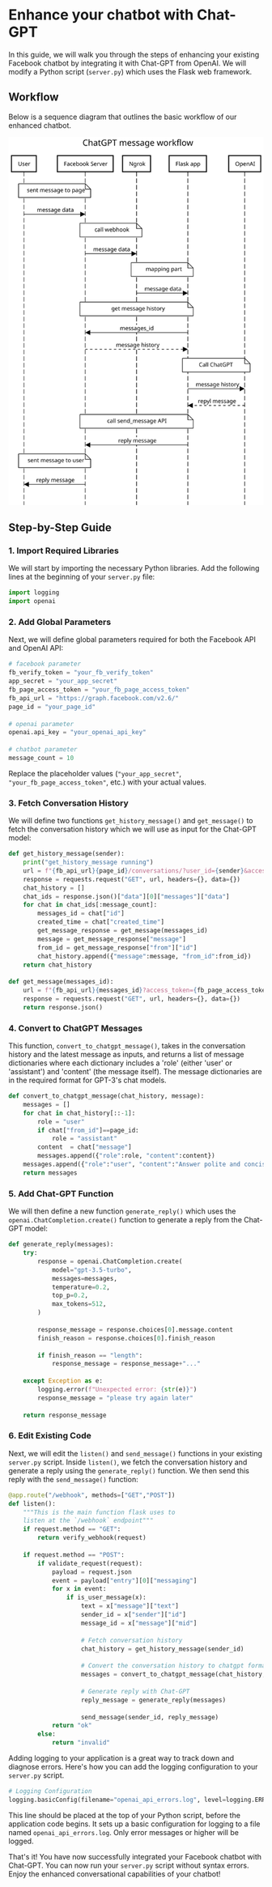 # Enhance your chatbot with Chat-GPT

In this guide, we will walk you through the steps of enhancing your existing Facebook chatbot by integrating it with Chat-GPT from OpenAI. We will modify a Python script (`server.py`) which uses the Flask web framework. 

## Workflow

Below is a sequence diagram that outlines the basic workflow of our enhanced chatbot.

![sequence diagram](chatgpt_enhance.svg)

## Step-by-Step Guide

### 1. Import Required Libraries

We will start by importing the necessary Python libraries. Add the following lines at the beginning of your `server.py` file:

```python
import logging
import openai
```

### 2. Add Global Parameters

Next, we will define global parameters required for both the Facebook API and OpenAI API:

```python
# facebook parameter
fb_verify_token = "your_fb_verify_token"
app_secret = "your_app_secret"
fb_page_access_token = "your_fb_page_access_token"
fb_api_url = "https://graph.facebook.com/v2.6/"
page_id = "your_page_id"

# openai parameter
openai.api_key = "your_openai_api_key"

# chatbot parameter
message_count = 10
```

Replace the placeholder values (`"your_app_secret"`, `"your_fb_page_access_token"`, etc.) with your actual values.

### 3. Fetch Conversation History

We will define two functions `get_history_message()` and `get_message()` to fetch the conversation history which we will use as input for the Chat-GPT model:

```python
def get_history_message(sender):
    print("get_history_message running")
    url = f"{fb_api_url}{page_id}/conversations/?user_id={sender}&access_token={fb_page_access_token}&fields=messages"
    response = requests.request("GET", url, headers={}, data={})
    chat_history = []
    chat_ids = response.json()["data"][0]["messages"]["data"]
    for chat in chat_ids[:message_count]:
        messages_id = chat["id"]
        created_time = chat["created_time"]
        get_message_response = get_message(messages_id)
        message = get_message_response["message"]
        from_id = get_message_response["from"]["id"]
        chat_history.append({"message":message, "from_id":from_id})
    return chat_history

def get_message(messages_id):
    url = f"{fb_api_url}{messages_id}?access_token={fb_page_access_token}&fields=from,message"
    response = requests.request("GET", url, headers={}, data={})
    return response.json()
```

### 4. Convert to ChatGPT Messages

This function, `convert_to_chatgpt_message()`, takes in the conversation history and the latest message as inputs, and returns a list of message dictionaries where each dictionary includes a 'role' (either 'user' or 'assistant') and 'content' (the message itself). The message dictionaries are in the required format for GPT-3's chat models.

```python
def convert_to_chatgpt_message(chat_history, message):
    messages = []
    for chat in chat_history[::-1]:
        role = "user"
        if chat["from_id"]==page_id:
            role = "assistant"
        content  = chat["message"]
        messages.append({"role":role, "content":content})
    messages.append({"role":"user", "content":"Answer polite and concisely in a single sentence : "+ message})
    return messages
```

### 5. Add Chat-GPT Function

We will then define a new function `generate_reply()` which uses the `openai.ChatCompletion.create()` function to generate a reply from the Chat-GPT model:

```python
def generate_reply(messages):
    try:
        response = openai.ChatCompletion.create(
            model="gpt-3.5-turbo",
            messages=messages,
            temperature=0.2,
            top_p=0.2,
            max_tokens=512,
        )
        
        response_message = response.choices[0].message.content
        finish_reason = response.choices[0].finish_reason

        if finish_reason == "length":
            response_message = response_message+"..."

    except Exception as e:
        logging.error(f"Unexpected error: {str(e)}")
        response_message = "please try again later"

    return response_message 
```


### 6. Edit Existing Code

Next, we will edit the `listen()` and `send_message()` functions in your existing `server.py` script. Inside `listen()`, we fetch the conversation history and generate a reply using the `generate_reply()` function. We then send this reply with the `send_message()` function:

```python
@app.route("/webhook", methods=["GET","POST"])
def listen():
    """This is the main function flask uses to 
    listen at the `/webhook` endpoint"""
    if request.method == "GET":
        return verify_webhook(request)

    if request.method == "POST":
        if validate_request(request):
            payload = request.json
            event = payload["entry"][0]["messaging"]
            for x in event:
                if is_user_message(x):
                    text = x["message"]["text"]
                    sender_id = x["sender"]["id"]
                    message_id = x["message"]["mid"]

                    # Fetch conversation history
                    chat_history = get_history_message(sender_id)

                    # Convert the conversation history to chatgpt format
                    messages = convert_to_chatgpt_message(chat_history, text)

                    # Generate reply with Chat-GPT
                    reply_message = generate_reply(messages)

                    send_message(sender_id, reply_message)
            return "ok"
        else:
            return "invalid"

```

Adding logging to your application is a great way to track down and diagnose errors. Here's how you can add the logging configuration to your `server.py` script.

```python
# Logging Configuration
logging.basicConfig(filename="openai_api_errors.log", level=logging.ERROR)
```

This line should be placed at the top of your Python script, before the application code begins. It sets up a basic configuration for logging to a file named `openai_api_errors.log`. Only error messages or higher will be logged.

That's it! You have now successfully integrated your Facebook chatbot with Chat-GPT. You can now run your `server.py` script without syntax errors. Enjoy the enhanced conversational capabilities of your chatbot!